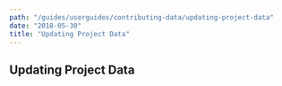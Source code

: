 ```yaml
---
path: "/guides/userguides/contributing-data/updating-project-data"
date: "2018-05-30"
title: "Updating Project Data"
---
```


## Updating Project Data

